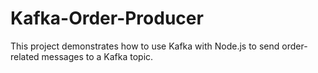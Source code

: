 # Kafka-Order-Producer
This project demonstrates how to use Kafka with Node.js to send order-related messages to a Kafka topic.
